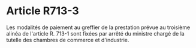 # Article R713-3

Les modalités de paiement au greffier de la prestation prévue au troisième alinéa de l'article R. 713-1 sont fixées par arrêté du ministre chargé de la tutelle des chambres de commerce et d'industrie.